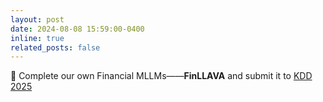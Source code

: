```yaml
---
layout: post
date: 2024-08-08 15:59:00-0400
inline: true
related_posts: false
---
```


:star2: Complete our own Financial MLLMs——**FinLLAVA** and submit it to [KDD 2025](https://kdd2025.kdd.org/)